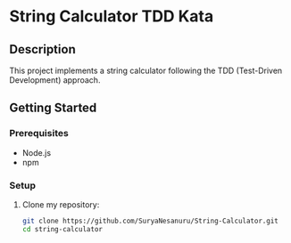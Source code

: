 # String Calculator TDD Kata

## Description
This project implements a string calculator following the TDD (Test-Driven Development) approach.

## Getting Started

### Prerequisites
- Node.js
- npm

### Setup
1. Clone my repository:
   ```bash
   git clone https://github.com/SuryaNesanuru/String-Calculator.git
   cd string-calculator
